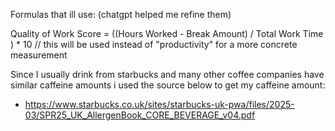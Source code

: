Formulas that ill use: (chatgpt helped me refine them)


Quality of Work Score = ((Hours Worked - Break Amount) / Total Work Time ) * 10
// this will be used instead of "productivity" for a more concrete measurement

Since I usually drink from starbucks and many other coffee companies have similar caffeine amounts i used the source below to get my caffeine amount:
- https://www.starbucks.co.uk/sites/starbucks-uk-pwa/files/2025-03/SPR25_UK_AllergenBook_CORE_BEVERAGE_v04.pdf 
